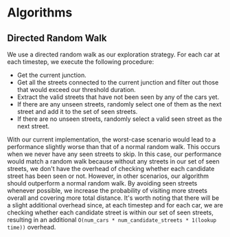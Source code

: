 # Algorithms

## Directed Random Walk

We use a directed random walk as our exploration strategy. For each car at each timestep, we execute the following procedure:

- Get the current junction.
- Get all the streets connected to the current junction and filter out those that would exceed our threshold duration.
- Extract the valid streets that have not been seen by any of the cars yet.
- If there are any unseen streets, randomly select one of them as the next street and add it to the set of seen streets.
- If there are no unseen streets, randomly select a valid seen street as the next street.

With our current implementation, the worst-case scenario would lead to a performance slightly worse than that of a normal random walk. This occurs when we never have any seen streets to skip. In this case, our performance would match a random walk because without any streets in our set of seen streets, we don't have the overhead of checking whether each candidate street has been seen or not. However, in other scenarios, our algorithm should outperform a normal random walk. By avoiding seen streets whenever possible, we increase the probability of visiting more streets overall and covering more total distance. It's worth noting that there will be a slight additional overhead since, at each timestep and for each car, we are checking whether each candidate street is within our set of seen streets, resulting in an additional `O(num_cars * num_candidate_streets * 1(lookup time))` overhead.